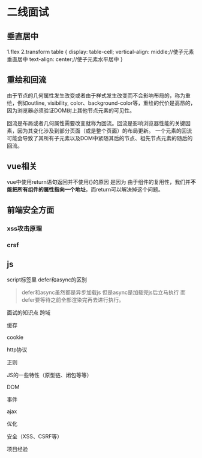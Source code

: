 # 二线面试

## 垂直居中

1.flex
2.transform
table {
    display: table-cell;
    vertical-align: middle;//使子元素垂直居中
    text-align: center;//使子元素水平居中
}

## 重绘和回流

由于节点的几何属性发生改变或者由于样式发生改变而不会影响布局的，称为重绘，例如outline, visibility, color、background-color等，重绘的代价是高昂的，因为浏览器必须验证DOM树上其他节点元素的可见性。

回流是布局或者几何属性需要改变就称为回流。回流是影响浏览器性能的关键因素，因为其变化涉及到部分页面（或是整个页面）的布局更新。
一个元素的回流可能会导致了其所有子元素以及DOM中紧随其后的节点、祖先节点元素的随后的回流。

## vue相关

vue中使用return语句返回并不使用{}的原因 是因为 由于组件的复用性，我们并**不能把所有组件的属性指向一个地址**，而return可以解决掉这个问题。

## 前端安全方面

### xss攻击原理

### crsf

## js

script标签里 defer和async的区别
>defer和async虽然都是异步加载js  但是async是加载完js后立马执行 而defer要等待之前全部渲染完再去进行执行。

面试的知识点
跨域

缓存

cookie

http协议

正则

JS的一些特性（原型链、闭包等等）

DOM

事件

ajax

优化

安全（XSS、CSRF等）

项目经验
